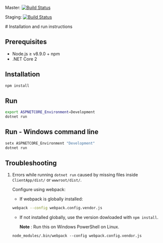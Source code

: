 Master: [![Build Status](https://travis-ci.org/Taller-2018-1/core.svg?branch=master)](https://travis-ci.org/Taller-2018-1/core) 

Staging: [![Build Status](https://travis-ci.org/Taller-2018-1/core.svg?branch=staging)](https://travis-ci.org/Taller-2018-1/core)

# Installation and run instructions

## Prerequisites
* Node.js ≥ v8.9.0 + npm
* .NET Core 2

## Installation
```bash
npm install
```

## Run
```bash
export ASPNETCORE_Environment=Development
dotnet run
```

## Run - Windows command line
```bash
setx ASPNETCORE_Environment "Development"
dotnet run
```

## Troubleshooting

1. Errors while running `dotnet run` caused by missing files inside `ClientApp/dist/` or `wwwroot/dist/`.
    
    Configure using webpack:

    - If webpack is globally installed:
    ```bash
    webpack --config webpack.config.vendor.js
    ``` 
    - If not installed globally, use the version dowloaded with `npm install`.

        **Note** : Run this on Windows PowerShell on Linux.
    ```
    node_modules/.bin/webpack --config webpack.config.vendor.js
    ```
    
